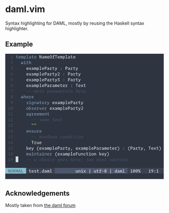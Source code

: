 # daml.vim

Syntax highlighting for DAML, mostly by reusing the Haskell syntax highlighter.

## Example

![Screenshot of syntax highlighting of a daml file with the nord theme](./example.png)

## Acknowledgements
Mostly taken from [the daml forum](https://discuss.daml.com/t/daml-on-vim/465)
